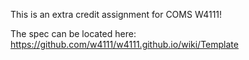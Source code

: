This is an extra credit assignment for COMS W4111!

The spec can be located here: https://github.com/w4111/w4111.github.io/wiki/Template
